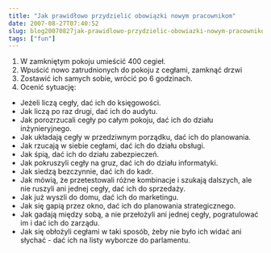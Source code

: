 ```yaml
---
title: "Jak prawidłowo przydzielić obowiązki nowym pracownikom"
date: 2007-08-27T07:40:52
slug: blog20070827jak-prawidlowo-przydzielic-obowiazki-nowym-pracownikom
tags: ["fun"]
---
```


1. W zamkniętym pokoju umieścić 400 cegieł.
2. Wpuścić nowo zatrudnionych do pokoju z cegłami, zamknąć drzwi
3. Zostawić ich samych sobie, wrócić po 6 godzinach. 
4. Ocenić sytuację:

  * Jeżeli liczą cegły, dać ich do księgowości.
  * Jak liczą po raz drugi, dać ich do audytu.
  * Jak porozrzucali cegły po całym pokoju, dać ich do działu inżynieryjnego. 
  * Jak układają cegły w przedziwnym porządku, dać ich do planowania. 
  * Jak rzucają w siebie cegłami, dać ich do działu obsługi.
  * Jak śpią, dać ich do działu zabezpieczeń. 
  * Jak pokruszyli cegły na gruz, dać ich do działu informatyki. 
  * Jak siedzą bezczynnie, dać ich do kadr. 
  * Jak mówią, że przetestowali różne kombinacje i szukają dalszych, ale nie ruszyli ani jednej cegły, dać ich do sprzedaży. 
  * Jak już wyszli do domu, dać ich do marketingu. 
  * Jak się gapią przez okno, dać ich do planowania strategicznego. 
  * Jak gadają między sobą, a nie przełożyli ani jednej cegły, pogratulować im i dać ich do zarządu. 
  * Jak się obłożyli cegłami w taki sposób, żeby nie było ich widać ani słychać - dać ich na listy wyborcze do parlamentu.
